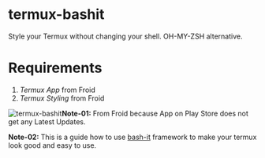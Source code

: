 # termux-bashit
Style your Termux without changing your shell. OH-MY-ZSH alternative.

# Requirements
1. *Termux App* from Froid
2. *Termux Styling* from Froid

<image src="images/Imagepipe_49.jpg" alt="termux-bashit" Style=float:left>

**Note-01:** From Froid because App on Play Store does not get any Latest Updates.

**Note-02:** This is a guide how to use [bash-it](https://github.com/Bash-it/bash-it) framework to make your termux look good and easy to use.

